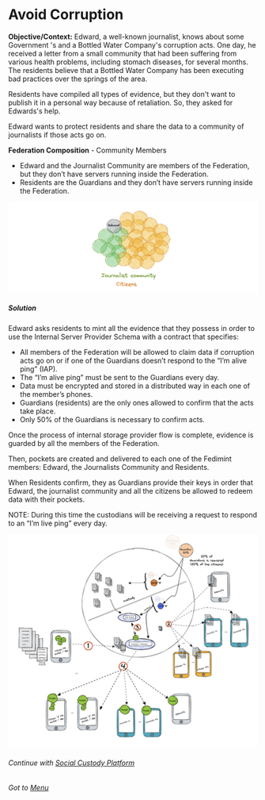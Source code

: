 # Avoid Corruption

**Objective/Context:** Edward, a well-known journalist, knows about some Government 's and a Bottled Water Company's corruption acts. One day, he received a letter from a small community that had been suffering from various health problems, including stomach diseases, for several months. The residents believe that a Bottled Water Company has been executing bad practices over the springs of the area.

Residents have compiled all types of evidence, but they don't want to publish it in a personal way because of retaliation. So, they asked for Edwards's help.

Edward wants to protect residents and share the data to a community of journalists if those acts go on.

**Federation Composition** - Community Members

- Edward and the Journalist Community are members of the Federation, but they don’t have servers running inside the Federation.
- Residents are the Guardians and they don’t have servers running inside the Federation.

![avoid-corruption-federation-composition](./assets/avoid-corruption-compsition.png)

##### Solution

Edward asks residents to mint all the evidence that they possess in order to use the Internal Server Provider Schema with a contract that specifies:

- All members of the Federation will be allowed to claim data if corruption acts go on or if one of the Guardians doesn’t respond to the “I’m alive ping” (IAP).
- The “I’m alive ping” must be sent to the Guardians every day.
- Data must be encrypted and stored in a distributed way in each one of the member’s phones.
- Guardians (residents) are the only ones allowed to confirm that the acts take place.
- Only 50% of the Guardians is necessary to confirm acts.

Once the process of internal storage provider flow is complete, evidence is guarded by all the members of the Federation.

Then, pockets are created and delivered to each one of the Fedimint members: Edward, the Journalists Community and Residents.

When Residents confirm, they as Guardians provide their keys in order that Edward, the journalist community and all the citizens be allowed to redeem data with their pockets.

NOTE: During this time the custodians will be receiving a request to respond to an “I’m live ping” every day.

![avoid-corruption-diagram](./assets/avoid-corruption-diagram.png)

###### Continue with [Social Custody Platform](./05-4-social-custody-platform.md)

###### Got to [Menu](../README.md)
